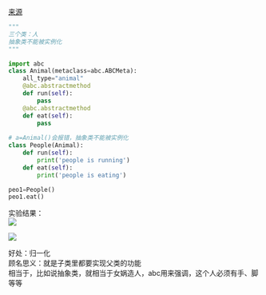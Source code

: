 [来源](https://blog.csdn.net/qq_45656077/article/details/114637965)
```python
"""
三个类：人
抽象类不能被实例化
"""

import abc
class Animal(metaclass=abc.ABCMeta):
    all_type="animal"
    @abc.abstractmethod
    def run(self):
        pass
    @abc.abstractmethod
    def eat(self):
        pass
    
# a=Animal()会报错，抽象类不能被实例化
class People(Animal):
    def run(self):
        print('people is running')
    def eat(self):
        print('people is eating')

peo1=People()
peo1.eat()
```
实验结果：  
![](https://gitee.com/sinoeast/imgs/raw/master/img/20220811111422.png)

![](https://gitee.com/sinoeast/imgs/raw/master/img/20220811111404.png)

好处：归一化  
顾名思义：就是子类里都要实现父类的功能  
相当于，比如说抽象类，就相当于女娲造人，abc用来强调，这个人必须有手、脚等等
